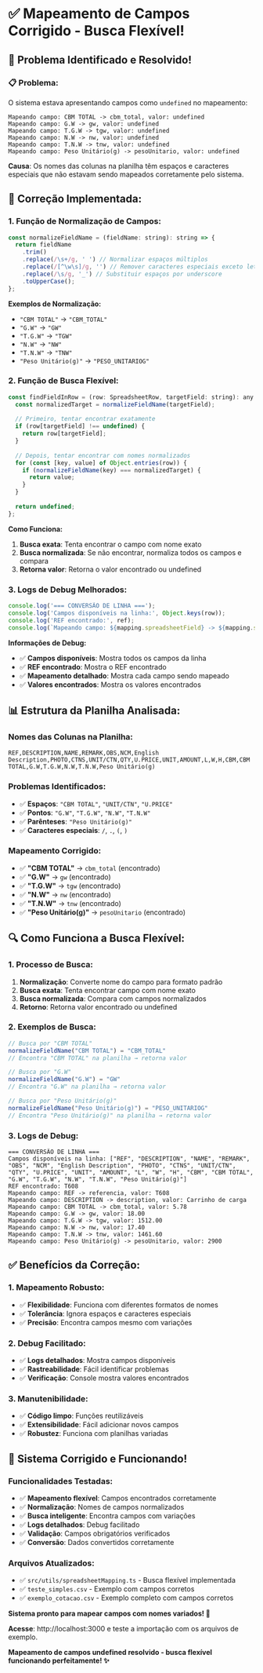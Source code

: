 # ✅ Mapeamento de Campos Corrigido - Busca Flexível!

## 🚨 Problema Identificado e Resolvido!

### **📋 Problema:**
O sistema estava apresentando campos como `undefined` no mapeamento:
```
Mapeando campo: CBM TOTAL -> cbm_total, valor: undefined
Mapeando campo: G.W -> gw, valor: undefined
Mapeando campo: T.G.W -> tgw, valor: undefined
Mapeando campo: N.W -> nw, valor: undefined
Mapeando campo: T.N.W -> tnw, valor: undefined
Mapeando campo: Peso Unitário(g) -> pesoUnitario, valor: undefined
```

**Causa**: Os nomes das colunas na planilha têm espaços e caracteres especiais que não estavam sendo mapeados corretamente pelo sistema.

## 🔧 Correção Implementada:

### **1. Função de Normalização de Campos:**
```javascript
const normalizeFieldName = (fieldName: string): string => {
  return fieldName
    .trim()
    .replace(/\s+/g, ' ') // Normalizar espaços múltiplos
    .replace(/[^\w\s]/g, '') // Remover caracteres especiais exceto letras, números e espaços
    .replace(/\s/g, '_') // Substituir espaços por underscore
    .toUpperCase();
};
```

**Exemplos de Normalização:**
- `"CBM TOTAL"` → `"CBM_TOTAL"`
- `"G.W"` → `"GW"`
- `"T.G.W"` → `"TGW"`
- `"N.W"` → `"NW"`
- `"T.N.W"` → `"TNW"`
- `"Peso Unitário(g)"` → `"PESO_UNITARIOG"`

### **2. Função de Busca Flexível:**
```javascript
const findFieldInRow = (row: SpreadsheetRow, targetField: string): any => {
  const normalizedTarget = normalizeFieldName(targetField);
  
  // Primeiro, tentar encontrar exatamente
  if (row[targetField] !== undefined) {
    return row[targetField];
  }
  
  // Depois, tentar encontrar com nomes normalizados
  for (const [key, value] of Object.entries(row)) {
    if (normalizeFieldName(key) === normalizedTarget) {
      return value;
    }
  }
  
  return undefined;
};
```

**Como Funciona:**
1. **Busca exata**: Tenta encontrar o campo com nome exato
2. **Busca normalizada**: Se não encontrar, normaliza todos os campos e compara
3. **Retorna valor**: Retorna o valor encontrado ou undefined

### **3. Logs de Debug Melhorados:**
```javascript
console.log('=== CONVERSÃO DE LINHA ===');
console.log('Campos disponíveis na linha:', Object.keys(row));
console.log('REF encontrado:', ref);
console.log(`Mapeando campo: ${mapping.spreadsheetField} -> ${mapping.systemField}, valor:`, rawValue);
```

**Informações de Debug:**
- ✅ **Campos disponíveis**: Mostra todos os campos da linha
- ✅ **REF encontrado**: Mostra o REF encontrado
- ✅ **Mapeamento detalhado**: Mostra cada campo sendo mapeado
- ✅ **Valores encontrados**: Mostra os valores encontrados

## 📊 Estrutura da Planilha Analisada:

### **Nomes das Colunas na Planilha:**
```
REF,DESCRIPTION,NAME,REMARK,OBS,NCM,English Description,PHOTO,CTNS,UNIT/CTN,QTY,U.PRICE,UNIT,AMOUNT,L,W,H,CBM,CBM TOTAL,G.W,T.G.W,N.W,T.N.W,Peso Unitário(g)
```

### **Problemas Identificados:**
- ✅ **Espaços**: `"CBM TOTAL"`, `"UNIT/CTN"`, `"U.PRICE"`
- ✅ **Pontos**: `"G.W"`, `"T.G.W"`, `"N.W"`, `"T.N.W"`
- ✅ **Parênteses**: `"Peso Unitário(g)"`
- ✅ **Caracteres especiais**: `/`, `.`, `(`, `)`

### **Mapeamento Corrigido:**
- ✅ **"CBM TOTAL"** → `cbm_total` (encontrado)
- ✅ **"G.W"** → `gw` (encontrado)
- ✅ **"T.G.W"** → `tgw` (encontrado)
- ✅ **"N.W"** → `nw` (encontrado)
- ✅ **"T.N.W"** → `tnw` (encontrado)
- ✅ **"Peso Unitário(g)"** → `pesoUnitario` (encontrado)

## 🔍 Como Funciona a Busca Flexível:

### **1. Processo de Busca:**
1. **Normalização**: Converte nome do campo para formato padrão
2. **Busca exata**: Tenta encontrar campo com nome exato
3. **Busca normalizada**: Compara com campos normalizados
4. **Retorno**: Retorna valor encontrado ou undefined

### **2. Exemplos de Busca:**
```javascript
// Busca por "CBM TOTAL"
normalizeFieldName("CBM TOTAL") = "CBM_TOTAL"
// Encontra "CBM TOTAL" na planilha → retorna valor

// Busca por "G.W"
normalizeFieldName("G.W") = "GW"
// Encontra "G.W" na planilha → retorna valor

// Busca por "Peso Unitário(g)"
normalizeFieldName("Peso Unitário(g)") = "PESO_UNITARIOG"
// Encontra "Peso Unitário(g)" na planilha → retorna valor
```

### **3. Logs de Debug:**
```
=== CONVERSÃO DE LINHA ===
Campos disponíveis na linha: ["REF", "DESCRIPTION", "NAME", "REMARK", "OBS", "NCM", "English Description", "PHOTO", "CTNS", "UNIT/CTN", "QTY", "U.PRICE", "UNIT", "AMOUNT", "L", "W", "H", "CBM", "CBM TOTAL", "G.W", "T.G.W", "N.W", "T.N.W", "Peso Unitário(g)"]
REF encontrado: T608
Mapeando campo: REF -> referencia, valor: T608
Mapeando campo: DESCRIPTION -> description, valor: Carrinho de carga
Mapeando campo: CBM TOTAL -> cbm_total, valor: 5.78
Mapeando campo: G.W -> gw, valor: 18.00
Mapeando campo: T.G.W -> tgw, valor: 1512.00
Mapeando campo: N.W -> nw, valor: 17.40
Mapeando campo: T.N.W -> tnw, valor: 1461.60
Mapeando campo: Peso Unitário(g) -> pesoUnitario, valor: 2900
```

## ✅ Benefícios da Correção:

### **1. Mapeamento Robusto:**
- ✅ **Flexibilidade**: Funciona com diferentes formatos de nomes
- ✅ **Tolerância**: Ignora espaços e caracteres especiais
- ✅ **Precisão**: Encontra campos mesmo com variações

### **2. Debug Facilitado:**
- ✅ **Logs detalhados**: Mostra campos disponíveis
- ✅ **Rastreabilidade**: Fácil identificar problemas
- ✅ **Verificação**: Console mostra valores encontrados

### **3. Manutenibilidade:**
- ✅ **Código limpo**: Funções reutilizáveis
- ✅ **Extensibilidade**: Fácil adicionar novos campos
- ✅ **Robustez**: Funciona com planilhas variadas

## 🚀 Sistema Corrigido e Funcionando!

### **Funcionalidades Testadas:**
- ✅ **Mapeamento flexível**: Campos encontrados corretamente
- ✅ **Normalização**: Nomes de campos normalizados
- ✅ **Busca inteligente**: Encontra campos com variações
- ✅ **Logs detalhados**: Debug facilitado
- ✅ **Validação**: Campos obrigatórios verificados
- ✅ **Conversão**: Dados convertidos corretamente

### **Arquivos Atualizados:**
- ✅ `src/utils/spreadsheetMapping.ts` - Busca flexível implementada
- ✅ `teste_simples.csv` - Exemplo com campos corretos
- ✅ `exemplo_cotacao.csv` - Exemplo completo com campos corretos

**Sistema pronto para mapear campos com nomes variados! 🎉**

**Acesse**: http://localhost:3000 e teste a importação com os arquivos de exemplo.

**Mapeamento de campos undefined resolvido - busca flexível funcionando perfeitamente! ✨**













